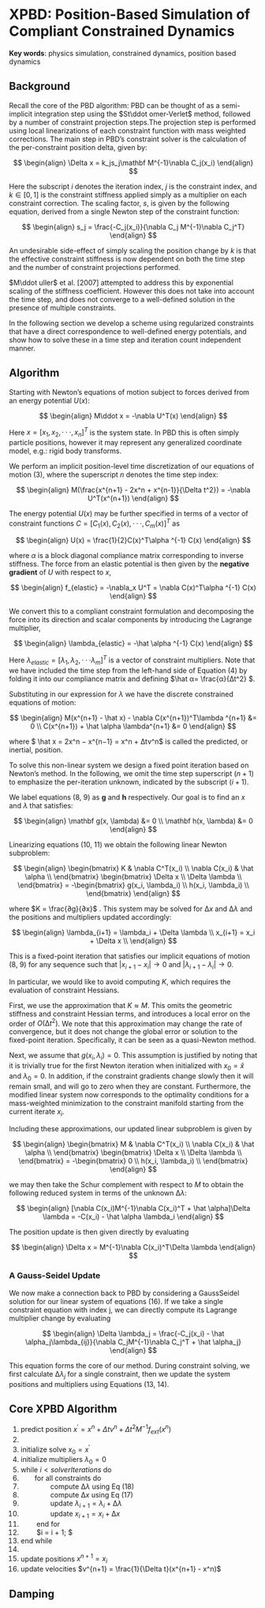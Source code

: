 # XPBD: Position-Based Simulation of Compliant Constrained Dynamics

**Key words**: physics simulation, constrained dynamics, position based dynamics

## Background

Recall the core of the PBD algorithm: PBD can be thought of as a semi-implicit integration step using the $St\ddot omer-Verlet$ method, followed by a number of constraint projection steps.The projection step is performed using local linearizations of each constraint function with mass weighted corrections. The main step in PBD’s constraint solver is the calculation of the per-constraint position delta, given by:

$$
\begin{align}
\Delta x = k_js_j\mathbf M^{-1}\nabla C_j(x_i)
\end{align}
$$

Here the subscript $i$ denotes the iteration index, $j$ is the constraint index, and $k ∈ [0, 1]$ is the constraint stiffness applied simply as a multiplier on each constraint correction. The scaling factor, $s$, is given by the following equation, derived from a single Newton step of the constraint function:

$$
\begin{align}
s_j = \frac{-C_j(x_i)}{\nabla C_j M^{-1}\nabla C_j^T}
\end{align}
$$

An undesirable side-effect of simply scaling the position change by $k$ is that the effective constraint stiffness is now dependent on both the time step and the number of constraint projections performed.

$M\ddot uller$ et al. [2007] attempted to address this by exponential scaling of the stiffness coefficient. However this does not take into account the time step, and does not converge to a well-defined solution in the presence of multiple constraints.

In the following section we develop a scheme using regularized constraints that have a direct correspondence to well-defined energy potentials, and show how to solve these in a time step and iteration count independent manner.

## Algorithm

Starting with Newton’s equations of motion subject to forces derived from an energy potential $U (x)$:

$$
\begin{align}
M\ddot x = -\nabla U^T(x)
\end{align}
$$

Here $x = [x_1, x_2, · · · , x_n]^T$ is the system state. In PBD this is often simply particle positions, however it may represent any generalized coordinate model, e.g.: rigid body transforms.

We perform an implicit position-level time discretization of our equations of motion (3), where the superscript $n$ denotes the time step index:

$$
\begin{align}
M(\frac{x^{n+1} - 2x^n + x^{n-1}}{\Delta t^2}) = -\nabla U^T(x^{n+1})
\end{align}
$$

The energy potential $U (x)$ may be further specified in terms of a vector of constraint functions $C = [C_1(x), C_2(x), · · · , C_m(x)]^T$ as

$$
\begin{align}
U(x) = \frac{1}{2}C(x)^T\alpha ^{-1} C(x)
\end{align}
$$

where $α$ is a block diagonal compliance matrix corresponding to inverse stiffness. The force from an elastic potential is then given by the **negative gradient** of $U$ with respect to $x$,

$$
\begin{align}
f_{elastic} = -\nabla_x U^T = \nabla C(x)^T\alpha ^{-1} C(x)
\end{align}
$$

We convert this to a compliant constraint formulation and decomposing the force into its direction and scalar components by introducing the Lagrange multiplier,

$$
\begin{align}
\lambda_{elastic} = -\hat \alpha ^{-1} C(x)
\end{align}
$$

Here $λ_{elastic} = [λ_1, λ_2, · · · λ_m]^T$ is a vector of constraint multipliers. Note that we have included the time step from the left-hand side of Equation (4) by folding it into our compliance matrix and defining $\hat α= \frac{α}{∆t^2} $.

Substituting in our expression for $λ$ we have the discrete constrained equations of motion:

$$
\begin{align}
M(x^{n+1} - \hat x) - \nabla C(x^{n+1})^T\lambda ^{n+1} &= 0 \\
C(x^{n+1}) + \hat \alpha \lambda^{n+1} &= 0
\end{align}
$$

where $ \hat x = 2x^n − x^{n−1} = x^n + ∆tv^n$ is called the predicted, or inertial, position.

To solve this non-linear system we design a fixed point iteration based on Newton’s method. In the following, we omit the time step superscript $(n + 1)$ to emphasize the per-iteration unknown, indicated by the subscript $(i + 1)$.

We label equations (8, 9) as $\mathbf g$ and $\mathbf h$ respectively. Our goal is to find an $x$ and $λ$ that satisfies:

$$
\begin{align}
\mathbf g(x, \lambda) &= 0 \\
\mathbf h(x, \lambda) &= 0
\end{align}
$$

Linearizing equations (10, 11) we obtain the following linear Newton subproblem:

$$
\begin{align}
\begin{bmatrix}
K & \nabla C^T(x_i) \\
\nabla C(x_i) & \hat \alpha \\
\end{bmatrix}
\begin{bmatrix}
\Delta x \\
\Delta \lambda \\
\end{bmatrix} = -\begin{bmatrix}
g(x_i, \lambda_i) \\
h(x_i, \lambda_i) \\
\end{bmatrix}
\end{align}
$$

where $K = \frac{∂g}{∂x}$ . This system may be solved for $∆x$ and $∆λ$ and the positions and multipliers updated accordingly:

$$
\begin{align}
\lambda_{i+1} = \lambda_i + \Delta \lambda \\
x_{i+1} = x_i + \Delta x \\
\end{align}
$$

This is a fixed-point iteration that satisfies our implicit equations of motion (8, 9) for any sequence such that $|x_{i+1} − x_i| → 0$ and $|λ_{i+1} − λ_i| → 0$.

In particular, we would like to avoid computing $K$, which requires the evaluation of constraint Hessians.

First, we use the approximation that $K ≈ M$. This omits the geometric stiffness and constraint Hessian terms, and introduces a local error on the order of $O(∆t^2)$. We note that this approximation may change the rate of convergence, but it does not change the global error or solution to the fixed-point iteration. Specifically, it can be seen as a quasi-Newton method.

Next, we assume that $g(x_i, λ_i) = 0$. This assumption is justified by noting that it is trivially true for the first Newton iteration when initialized with $x_0 =  \hat x$ and $λ_0 = 0$. In addition, if the constraint gradients change slowly then it will remain small, and will go to zero when they are constant. Furthermore, the modified linear system now corresponds to the optimality conditions for a mass-weighted minimization to the constraint manifold starting from the current iterate $x_i$.

Including these approximations, our updated linear subproblem is given by

$$
\begin{align}
\begin{bmatrix}
M & \nabla C^T(x_i) \\
\nabla C(x_i) & \hat \alpha \\
\end{bmatrix}
\begin{bmatrix}
\Delta x \\
\Delta \lambda \\
\end{bmatrix} = -\begin{bmatrix}
0 \\
h(x_i, \lambda_i) \\
\end{bmatrix}
\end{align}
$$

we may then take the Schur complement with respect to $M$ to obtain the following reduced system in terms of the unknown $∆λ$:

$$
\begin{align}
[\nabla C(x_i)M^{-1}\nabla C(x_i)^T + \hat \alpha]\Delta \lambda = -C(x_i) - \hat \alpha \lambda_i
\end{align}
$$

The position update is then given directly by evaluating

$$
\begin{align}
\Delta x = M^{-1}\nabla C(x_i)^T\Delta \lambda
\end{align}
$$

### A Gauss-Seidel Update

We now make a connection back to PBD by considering a GaussSeidel solution for our linear system of equations (16). If we take a single constraint equation with index j, we can directly compute its Lagrange multiplier change by evaluating

$$
\begin{align}
\Delta \lambda_j = \frac{-C_j(x_i) - \hat \alpha_j\lambda_{ij}}{\nabla C_jM^{-1}\nabla C_j^T + \hat \alpha_j}
\end{align}
$$

This equation forms the core of our method. During constraint solving, we first calculate $∆λ_j$ for a single constraint, then we update the system positions and multipliers using Equations (13, 14).

## **Core XPBD Algorithm**

1. predict position $x^{\prime} = x^n + \Delta t v^n + \Delta t^2 M^{-1} f_{ext}(x^n)$
2.
3. initialize solve $x_0 = x^{\prime}$
4. initialize multipliers $λ_0 = 0$
5. while $i < solverIterations$ do
6. &emsp;&emsp;for all constraints do
7. &emsp;&emsp;&emsp;&emsp; compute $∆λ$ using Eq (18)
8. &emsp;&emsp;&emsp;&emsp; compute $∆x$ using Eq (17)
9. &emsp;&emsp;&emsp;&emsp; update $λ_{i+1} = λ_i + ∆λ$
10. &emsp;&emsp;&emsp;&emsp; update $x_{i+1} = x_i + ∆x$
11. &emsp;&emsp; end for
12. &emsp;&emsp; $i = i + 1; $
13. end while
14.
15. update positions $x^{n+1} = x_i$
16. update velocities $v^{n+1} = \frac{1}{\Delta t}(x^{n+1} - x^n)$

## Damping
